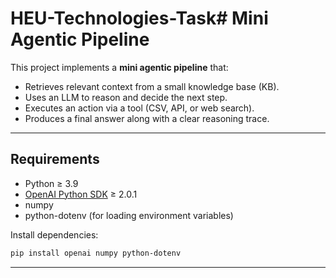 # HEU-Technologies-Task# Mini Agentic Pipeline

This project implements a **mini agentic pipeline** that:

- Retrieves relevant context from a small knowledge base (KB).
- Uses an LLM to reason and decide the next step.
- Executes an action via a tool (CSV, API, or web search).
- Produces a final answer along with a clear reasoning trace.




---

## Requirements

- Python ≥ 3.9
- [OpenAI Python SDK](https://pypi.org/project/openai/) ≥ 2.0.1
- numpy
- python-dotenv (for loading environment variables)

Install dependencies:

```bash
pip install openai numpy python-dotenv
```

---


